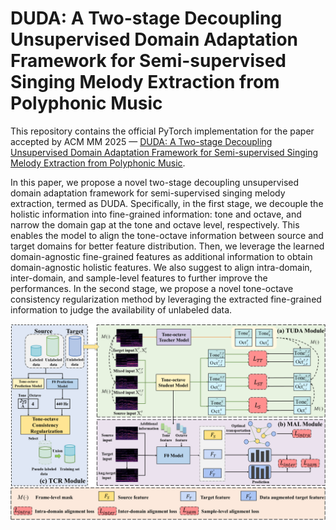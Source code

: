 # DUDA: A Two-stage Decoupling Unsupervised Domain Adaptation Framework for Semi-supervised Singing Melody Extraction from Polyphonic Music

This repository contains the official PyTorch implementation for the paper accepted by ACM MM 2025 — [DUDA: A Two-stage Decoupling Unsupervised Domain Adaptation Framework for Semi-supervised Singing Melody Extraction from Polyphonic Music](https://dl.acm.org/doi/10.1145/3746027.3755747).

In this paper, we propose a novel two-stage decoupling unsupervised domain adaptation framework for semi-supervised singing melody extraction, termed as DUDA. Specifically, in the first stage, we decouple the holistic information into fine-grained information: tone and octave, and narrow the domain gap at the tone and octave level, respectively. This enables the model to align the tone-octave information between source and target domains for better feature distribution. Then, we leverage the learned domain-agnostic fine-grained features as additional information to obtain domain-agnostic holistic features. We also suggest to align intra-domain, inter-domain, and sample-level features to further improve the performances. In the second stage, we propose a novel tone-octave consistency regularization method by leveraging the extracted fine-grained information to judge the availability of unlabeled data.

<img src="assets/duda.png" width="800px"/>
